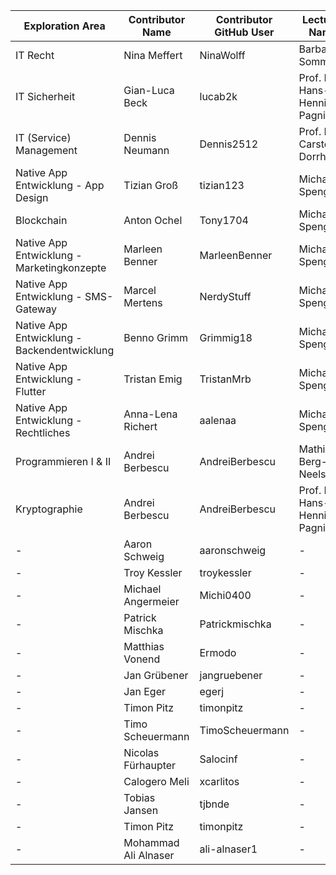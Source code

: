 | Exploration Area | Contributor Name | Contributor GitHub User | Lecturer Name | Lecturer Contact | 
|----------------------|--------------------|------------------------|----------|----------|
| IT Recht | Nina Meffert | NinaWolff | Barbara Sommer | https://www.weitnauer.net/team/dr-barbara-sommer/ |
| IT Sicherheit | Gian-Luca Beck | lucab2k | Prof. Dr. Hans-Henning Pagnia | henning.pagnia@dhbw-mannheim.de |
| IT (Service) Management | Dennis Neumann | Dennis2512 | Prof. Dr. Carsten Dorrhauer | carsten.dorrhauer@hwg-lu.de |
| Native App Entwicklung - App Design | Tizian Groß | tizian123 | Michael Spengler | - |
| Blockchain | Anton Ochel | Tony1704 | Michael Spengler | - |
| Native App Entwicklung - Marketingkonzepte | Marleen Benner |MarleenBenner | Michael Spengler | - |
| Native App Entwicklung - SMS-Gateway | Marcel Mertens | NerdyStuff | Michael Spengler | - |
| Native App Entwicklung - Backendentwicklung | Benno Grimm | Grimmig18 | Michael Spengler | - |
| Native App Entwicklung - Flutter | Tristan Emig | TristanMrb | Michael Spengler | - |
| Native App Entwicklung - Rechtliches | Anna-Lena Richert | aalenaa | Michael Spengler | - |
| Programmieren I & II | Andrei Berbescu | AndreiBerbescu | Mathias Berg-Neels | ? |
| Kryptographie | Andrei Berbescu | AndreiBerbescu | Prof. Dr. Hans-Henning Pagnia | henning.pagnia@dhbw-mannheim.de |
| - | Aaron Schweig | aaronschweig | - | - | 
| - | Troy Kessler | troykessler | - | - | 
| - | Michael Angermeier | Michi0400 | - | - | 
| - | Patrick Mischka| Patrickmischka | - | - | 
| - | Matthias Vonend | Ermodo | - | - | 
| - | Jan Grübener | jangruebener | - | - | 
| - | Jan Eger | egerj | - | - | 
| - | Timon Pitz | timonpitz | - | - | 
| - | Timo Scheuermann | TimoScheuermann | - | - |
| - | Nicolas Fürhaupter | Salocinf | - | - |
| - | Calogero Meli | xcarlitos | - | - | 
| - | Tobias Jansen | tjbnde | - | - | 
| - | Timon Pitz | timonpitz | - | - |
| - | Mohammad Ali Alnaser | ali-alnaser1 | - | - |
